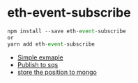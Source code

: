 # eth-event-subscribe
```js
npm install --save eth-event-subscribe 
or
yarn add eth-event-subscribe
```
* [Simple exmaple](./demo/simple.js)
* [Publish to sqs](./demo/publish-to-sqs.js)
* [store the position to mongo](./demo/store-position-to-mongo.js)
